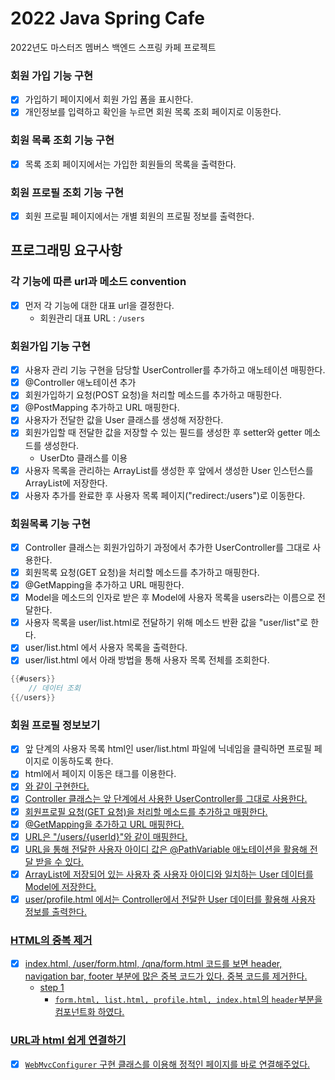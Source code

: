 # 2022 Java Spring Cafe

2022년도 마스터즈 멤버스 백엔드 스프링 카페 프로젝트


### 회원 가입 기능 구현
* [x] 가입하기 페이지에서 회원 가입 폼을 표시한다.
* [x] 개인정보를 입력하고 확인을 누르면 회원 목록 조회 페이지로 이동한다.
  
### 회원 목록 조회 기능 구현
* [x] 목록 조회 페이지에서는 가입한 회원들의 목록을 출력한다.


### 회원 프로필 조회 기능 구현
* [x] 회원 프로필 페이지에서는 개별 회원의 프로필 정보를 출력한다.



## 프로그래밍 요구사항
### 각 기능에 따른 url과 메소드 convention
* [x] 먼저 각 기능에 대한 대표 url을 결정한다.
  * 회원관리 대표 URL : `/users`


### 회원가입 기능 구현
* [x] 사용자 관리 기능 구현을 담당할 UserController를 추가하고 애노테이션 매핑한다.
* [x] @Controller 애노테이션 추가
* [x] 회원가입하기 요청(POST 요청)을 처리할 메소드를 추가하고 매핑한다.
* [x] @PostMapping 추가하고 URL 매핑한다.
* [x] 사용자가 전달한 값을 User 클래스를 생성해 저장한다.
* [x] 회원가입할 때 전달한 값을 저장할 수 있는 필드를 생성한 후 setter와 getter 메소드를 생성한다.
  * UserDto 클래스를 이용
* [x] 사용자 목록을 관리하는 ArrayList를 생성한 후 앞에서 생성한 User 인스턴스를 ArrayList에 저장한다.
* [x] 사용자 추가를 완료한 후 사용자 목록 페이지("redirect:/users")로 이동한다.

### 회원목록 기능 구현
* [x] Controller 클래스는 회원가입하기 과정에서 추가한 UserController를 그대로 사용한다.
* [x] 회원목록 요청(GET 요청)을 처리할 메소드를 추가하고 매핑한다.
* [x] @GetMapping을 추가하고 URL 매핑한다.
* [x] Model을 메소드의 인자로 받은 후 Model에 사용자 목록을 users라는 이름으로 전달한다.
* [x] 사용자 목록을 user/list.html로 전달하기 위해 메소드 반환 값을 "user/list"로 한다.
* [x] user/list.html 에서 사용자 목록을 출력한다.
* [x] user/list.html 에서 아래 방법을 통해 사용자 목록 전체를 조회한다.
```java
{{#users}}
    // 데이터 조회
{{/users}}
```

### 회원 프로필 정보보기
* [x] 앞 단계의 사용자 목록 html인 user/list.html 파일에 닉네임을 클릭하면 프로필 페이지로 이동하도록 한다.
* [x] html에서 페이지 이동은 <a /> 태그를 이용한다.
* [x] <a href="/users/{{userId}}" />와 같이 구현한다.
* [x] Controller 클래스는 앞 단계에서 사용한 UserController를 그대로 사용한다.
* [x] 회원프로필 요청(GET 요청)을 처리할 메소드를 추가하고 매핑한다.
* [x] @GetMapping을 추가하고 URL 매핑한다.
* [x] URL은 "/users/{userId}"와 같이 매핑한다.
* [x] URL을 통해 전달한 사용자 아이디 값은 @PathVariable 애노테이션을 활용해 전달 받을 수 있다.
* [x] ArrayList에 저장되어 있는 사용자 중 사용자 아이디와 일치하는 User 데이터를 Model에 저장한다.
* [x] user/profile.html 에서는 Controller에서 전달한 User 데이터를 활용해 사용자 정보를 출력한다.

### HTML의 중복 제거
* [x] index.html, /user/form.html, /qna/form.html 코드를 보면 header, navigation bar, footer 부분에 많은 중복 코드가 있다. 중복 코드를 제거한다.
  * step 1
    * `form.html, list.html, profile.html, index.html`의 `header`부분을 컴포넌트화 하였다.

### URL과 html 쉽게 연결하기
* [x] `WebMvcConfigurer` 구현 클래스를 이용해 정적인 페이지를 바로 연결해주었다. 
